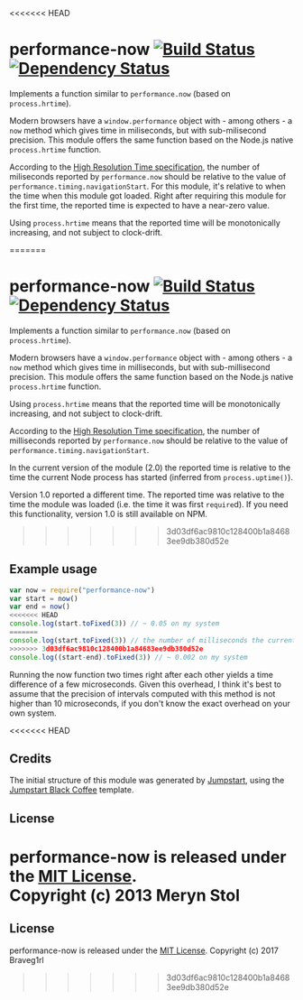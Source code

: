 <<<<<<< HEAD
# performance-now [![Build Status](https://travis-ci.org/meryn/performance-now.png?branch=master)](https://travis-ci.org/meryn/performance-now) [![Dependency Status](https://david-dm.org/meryn/performance-now.png)](https://david-dm.org/meryn/performance-now)

Implements a function similar to `performance.now` (based on `process.hrtime`).

Modern browsers have a `window.performance` object with - among others - a `now` method which gives time in miliseconds, but with sub-milisecond precision. This module offers the same function based on the Node.js native `process.hrtime` function.

According to the [High Resolution Time specification](http://www.w3.org/TR/hr-time/), the number of miliseconds reported by `performance.now` should be relative to the value of `performance.timing.navigationStart`. For this module, it's relative to when the time when this module got loaded. Right after requiring this module for the first time, the reported time is expected to have a near-zero value.

Using `process.hrtime` means that the reported time will be monotonically increasing, and not subject to clock-drift.

=======
# performance-now [![Build Status](https://travis-ci.org/braveg1rl/performance-now.png?branch=master)](https://travis-ci.org/braveg1rl/performance-now) [![Dependency Status](https://david-dm.org/braveg1rl/performance-now.png)](https://david-dm.org/braveg1rl/performance-now)

Implements a function similar to `performance.now` (based on `process.hrtime`).

Modern browsers have a `window.performance` object with - among others - a `now` method which gives time in milliseconds, but with sub-millisecond precision. This module offers the same function based on the Node.js native `process.hrtime` function.

Using `process.hrtime` means that the reported time will be monotonically increasing, and not subject to clock-drift.

According to the [High Resolution Time specification](http://www.w3.org/TR/hr-time/), the number of milliseconds reported by `performance.now` should be relative to the value of `performance.timing.navigationStart`.

In the current version of the module (2.0) the reported time is relative to the time the current Node process has started (inferred from `process.uptime()`).

Version 1.0 reported a different time. The reported time was relative to the time the module was loaded (i.e. the time it was first `require`d). If you need this functionality, version 1.0 is still available on NPM.

>>>>>>> 3d03df6ac9810c128400b1a84683ee9db380d52e
## Example usage

```javascript
var now = require("performance-now")
var start = now()
var end = now()
<<<<<<< HEAD
console.log(start.toFixed(3)) // ~ 0.05 on my system
=======
console.log(start.toFixed(3)) // the number of milliseconds the current node process is running
>>>>>>> 3d03df6ac9810c128400b1a84683ee9db380d52e
console.log((start-end).toFixed(3)) // ~ 0.002 on my system
```

Running the now function two times right after each other yields a time difference of a few microseconds. Given this overhead, I think it's best to assume that the precision of intervals computed with this method is not higher than 10 microseconds, if you don't know the exact overhead on your own system.

<<<<<<< HEAD
## Credits

The initial structure of this module was generated by [Jumpstart](https://github.com/meryn/jumpstart), using the [Jumpstart Black Coffee](https://github.com/meryn/jumpstart-black-coffee) template.

## License

performance-now is released under the [MIT License](http://opensource.org/licenses/MIT).  
Copyright (c) 2013 Meryn Stol  
=======
## License

performance-now is released under the [MIT License](http://opensource.org/licenses/MIT).
Copyright (c) 2017 Braveg1rl
>>>>>>> 3d03df6ac9810c128400b1a84683ee9db380d52e
